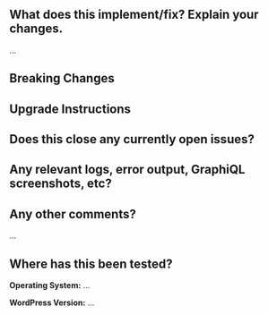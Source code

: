 <!--

### Your checklist for this pull request
Thanks for sending a pull request! Please make sure you click the link above to view the contribution guidelines, then fill out the blanks below.

🚨 Please review the guidelines for contributing to this repository: https://github.com/wp-graphql/wp-graphql/blob/develop/.github/CONTRIBUTING.md

- [ ] Make sure your PR title follows Conventional Commit standards. See: https://www.conventionalcommits.org/en/v1.0.0/#specification . Allowed prefixes: `build`, `chore`, `ci`, `docs`, `feat`, `fix`, `perf`, `refactor`, `revert`, `style`, `test`
- [ ] Make sure you are making a pull request against the **develop branch** (left side). Also you should start *your branch* off *our master*.
- [ ] Make sure you are requesting to pull request from a **topic/feature/bugfix branch** (right side). Don't pull request from your master!

-->

## What does this implement/fix? Explain your changes.

…

## Breaking Changes

<!--
Does this PR introduce breaking changes? Please describe what breaks and any upgrade path for users.
If there are no breaking changes, delete this comment and the Breaking Changes heading
-->

## Upgrade Instructions

<!--
If you indicated breaking changes above, please provide detailed upgrade instructions for users.
If there are no breaking changes, you can delete this comment and the Upgrade Instructions Heading.
-->

## Does this close any currently open issues?

<!--
### Write "closes #{pr number}"
### see: https://docs.github.com/en/issues/tracking-your-work-with-issues/linking-a-pull-request-to-an-issue#linking-a-pull-request-to-an-issue-using-a-keyword
-->

## Any relevant logs, error output, GraphiQL screenshots, etc?

<!-- (If it's long, please paste to https://ghostbin.com/ and insert the link here.) -->

## Any other comments?

…

## Where has this been tested?

**Operating System:** …

**WordPress Version:** …
